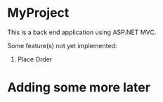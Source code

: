 # MyProject

This is a back end application using ASP.NET MVC.

Some feature(s) not yet implemented:
1. Place Order

# Adding some more later
